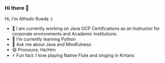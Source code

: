 ### Hi there 👋



Hi, I'm Alfredo Rueda :)

- 🔭 I am currently working on Java OCP Certifications as an Instructor for corporate environments and Academic Institutions.
- 🌱 I’m currently learning Python
- 💬 Ask me about Java and Mindfulness
- 😄 Pronouns: He/Him
- ⚡ Fun fact: I love playing Native Flute and singing in Kirtans 


